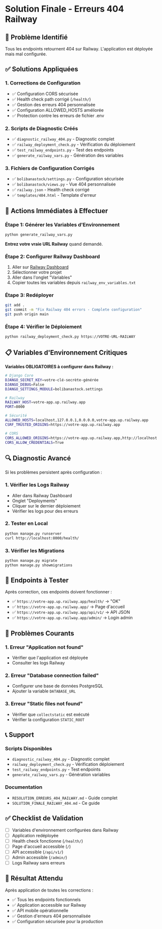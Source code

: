 # Solution Finale - Erreurs 404 Railway

## 🚨 Problème Identifié
Tous les endpoints retournent 404 sur Railway. L'application est déployée mais mal configurée.

## ✅ Solutions Appliquées

### 1. Corrections de Configuration
- ✅ Configuration CORS sécurisée
- ✅ Health check path corrigé (`/health/`)
- ✅ Gestion des erreurs 404 personnalisée
- ✅ Configuration ALLOWED_HOSTS améliorée
- ✅ Protection contre les erreurs de fichier .env

### 2. Scripts de Diagnostic Créés
- ✅ `diagnostic_railway_404.py` - Diagnostic complet
- ✅ `railway_deployment_check.py` - Vérification du déploiement
- ✅ `test_railway_endpoints.py` - Test des endpoints
- ✅ `generate_railway_vars.py` - Génération des variables

### 3. Fichiers de Configuration Corrigés
- ✅ `bolibanastock/settings.py` - Configuration sécurisée
- ✅ `bolibanastock/views.py` - Vue 404 personnalisée
- ✅ `railway.json` - Health check corrigé
- ✅ `templates/404.html` - Template d'erreur

## 🚀 Actions Immédiates à Effectuer

### Étape 1: Générer les Variables d'Environnement
```bash
python generate_railway_vars.py
```
**Entrez votre vraie URL Railway** quand demandé.

### Étape 2: Configurer Railway Dashboard
1. Aller sur [Railway Dashboard](https://railway.app/dashboard)
2. Sélectionner votre projet
3. Aller dans l'onglet "Variables"
4. Copier toutes les variables depuis `railway_env_variables.txt`

### Étape 3: Redéployer
```bash
git add .
git commit -m "Fix Railway 404 errors - Complete configuration"
git push origin main
```

### Étape 4: Vérifier le Déploiement
```bash
python railway_deployment_check.py https://VOTRE-URL-RAILWAY
```

## 📋 Variables d'Environnement Critiques

**Variables OBLIGATOIRES à configurer dans Railway :**

```bash
# Django Core
DJANGO_SECRET_KEY=votre-clé-secrète-générée
DJANGO_DEBUG=False
DJANGO_SETTINGS_MODULE=bolibanastock.settings

# Railway
RAILWAY_HOST=votre-app.up.railway.app
PORT=8000

# Sécurité
ALLOWED_HOSTS=localhost,127.0.0.1,0.0.0.0,votre-app.up.railway.app
CSRF_TRUSTED_ORIGINS=https://votre-app.up.railway.app

# CORS
CORS_ALLOWED_ORIGINS=https://votre-app.up.railway.app,http://localhost:3000
CORS_ALLOW_CREDENTIALS=True
```

## 🔍 Diagnostic Avancé

Si les problèmes persistent après configuration :

### 1. Vérifier les Logs Railway
- Aller dans Railway Dashboard
- Onglet "Deployments"
- Cliquer sur le dernier déploiement
- Vérifier les logs pour des erreurs

### 2. Tester en Local
```bash
python manage.py runserver
curl http://localhost:8000/health/
```

### 3. Vérifier les Migrations
```bash
python manage.py migrate
python manage.py showmigrations
```

## 🎯 Endpoints à Tester

Après correction, ces endpoints doivent fonctionner :

- ✅ `https://votre-app.up.railway.app/health/` → "OK"
- ✅ `https://votre-app.up.railway.app/` → Page d'accueil
- ✅ `https://votre-app.up.railway.app/api/v1/` → API JSON
- ✅ `https://votre-app.up.railway.app/admin/` → Login admin

## 🐛 Problèmes Courants

### 1. Erreur "Application not found"
- Vérifier que l'application est déployée
- Consulter les logs Railway

### 2. Erreur "Database connection failed"
- Configurer une base de données PostgreSQL
- Ajouter la variable `DATABASE_URL`

### 3. Erreur "Static files not found"
- Vérifier que `collectstatic` est exécuté
- Vérifier la configuration `STATIC_ROOT`

## 📞 Support

### Scripts Disponibles
- `diagnostic_railway_404.py` - Diagnostic complet
- `railway_deployment_check.py` - Vérification déploiement
- `test_railway_endpoints.py` - Test endpoints
- `generate_railway_vars.py` - Génération variables

### Documentation
- `RESOLUTION_ERREURS_404_RAILWAY.md` - Guide complet
- `SOLUTION_FINALE_RAILWAY_404.md` - Ce guide

## ✅ Checklist de Validation

- [ ] Variables d'environnement configurées dans Railway
- [ ] Application redéployée
- [ ] Health check fonctionne (`/health/`)
- [ ] Page d'accueil accessible (`/`)
- [ ] API accessible (`/api/v1/`)
- [ ] Admin accessible (`/admin/`)
- [ ] Logs Railway sans erreurs

## 🎉 Résultat Attendu

Après application de toutes les corrections :
- ✅ Tous les endpoints fonctionnels
- ✅ Application accessible sur Railway
- ✅ API mobile opérationnelle
- ✅ Gestion d'erreurs 404 personnalisée
- ✅ Configuration sécurisée pour la production
